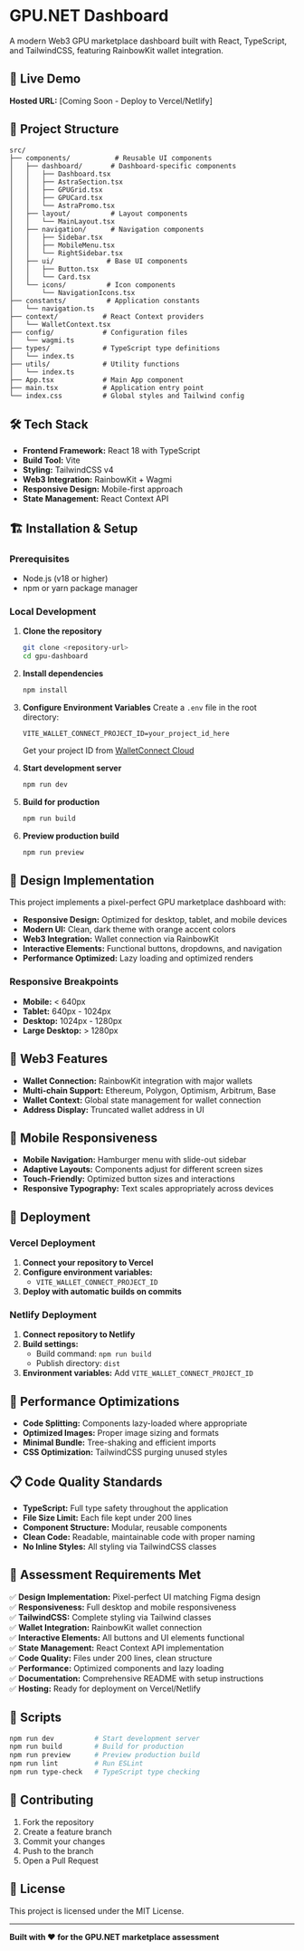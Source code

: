 # GPU.NET Dashboard

A modern Web3 GPU marketplace dashboard built with React, TypeScript, and TailwindCSS, featuring RainbowKit wallet integration.

## 🚀 Live Demo

**Hosted URL:** [Coming Soon - Deploy to Vercel/Netlify]

## 📁 Project Structure

```
src/
├── components/           # Reusable UI components
│   ├── dashboard/       # Dashboard-specific components
│   │   ├── Dashboard.tsx
│   │   ├── AstraSection.tsx
│   │   ├── GPUGrid.tsx
│   │   ├── GPUCard.tsx
│   │   └── AstraPromo.tsx
│   ├── layout/          # Layout components
│   │   └── MainLayout.tsx
│   ├── navigation/      # Navigation components
│   │   ├── Sidebar.tsx
│   │   ├── MobileMenu.tsx
│   │   └── RightSidebar.tsx
│   ├── ui/             # Base UI components
│   │   ├── Button.tsx
│   │   └── Card.tsx
│   └── icons/          # Icon components
│       └── NavigationIcons.tsx
├── constants/          # Application constants
│   └── navigation.ts
├── context/           # React Context providers
│   └── WalletContext.tsx
├── config/            # Configuration files
│   └── wagmi.ts
├── types/             # TypeScript type definitions
│   └── index.ts
├── utils/             # Utility functions
│   └── index.ts
├── App.tsx            # Main App component
├── main.tsx           # Application entry point
└── index.css          # Global styles and Tailwind config
```

## 🛠️ Tech Stack

- **Frontend Framework:** React 18 with TypeScript
- **Build Tool:** Vite
- **Styling:** TailwindCSS v4
- **Web3 Integration:** RainbowKit + Wagmi
- **Responsive Design:** Mobile-first approach
- **State Management:** React Context API

## 🏗️ Installation & Setup

### Prerequisites
- Node.js (v18 or higher)
- npm or yarn package manager

### Local Development

1. **Clone the repository**
   ```bash
   git clone <repository-url>
   cd gpu-dashboard
   ```

2. **Install dependencies**
   ```bash
   npm install
   ```

3. **Configure Environment Variables**
   Create a `.env` file in the root directory:
   ```env
   VITE_WALLET_CONNECT_PROJECT_ID=your_project_id_here
   ```
   Get your project ID from [WalletConnect Cloud](https://cloud.walletconnect.com/)

4. **Start development server**
   ```bash
   npm run dev
   ```

5. **Build for production**
   ```bash
   npm run build
   ```

6. **Preview production build**
   ```bash
   npm run preview
   ```

## 🎨 Design Implementation

This project implements a pixel-perfect GPU marketplace dashboard with:

- **Responsive Design:** Optimized for desktop, tablet, and mobile devices
- **Modern UI:** Clean, dark theme with orange accent colors
- **Web3 Integration:** Wallet connection via RainbowKit
- **Interactive Elements:** Functional buttons, dropdowns, and navigation
- **Performance Optimized:** Lazy loading and optimized renders

### Responsive Breakpoints
- **Mobile:** < 640px
- **Tablet:** 640px - 1024px  
- **Desktop:** 1024px - 1280px
- **Large Desktop:** > 1280px

## 🔗 Web3 Features

- **Wallet Connection:** RainbowKit integration with major wallets
- **Multi-chain Support:** Ethereum, Polygon, Optimism, Arbitrum, Base
- **Wallet Context:** Global state management for wallet connection
- **Address Display:** Truncated wallet address in UI

## 📱 Mobile Responsiveness

- **Mobile Navigation:** Hamburger menu with slide-out sidebar
- **Adaptive Layouts:** Components adjust for different screen sizes
- **Touch-Friendly:** Optimized button sizes and interactions
- **Responsive Typography:** Text scales appropriately across devices

## 🚀 Deployment

### Vercel Deployment

1. **Connect your repository to Vercel**
2. **Configure environment variables:**
   - `VITE_WALLET_CONNECT_PROJECT_ID`
3. **Deploy with automatic builds on commits**

### Netlify Deployment

1. **Connect repository to Netlify**
2. **Build settings:**
   - Build command: `npm run build`
   - Publish directory: `dist`
3. **Environment variables:** Add `VITE_WALLET_CONNECT_PROJECT_ID`

## 🧪 Performance Optimizations

- **Code Splitting:** Components lazy-loaded where appropriate
- **Optimized Images:** Proper image sizing and formats
- **Minimal Bundle:** Tree-shaking and efficient imports
- **CSS Optimization:** TailwindCSS purging unused styles

## 📋 Code Quality Standards

- **TypeScript:** Full type safety throughout the application
- **File Size Limit:** Each file kept under 200 lines
- **Component Structure:** Modular, reusable components
- **Clean Code:** Readable, maintainable code with proper naming
- **No Inline Styles:** All styling via TailwindCSS classes

## 🎯 Assessment Requirements Met

✅ **Design Implementation:** Pixel-perfect UI matching Figma design  
✅ **Responsiveness:** Full desktop and mobile responsiveness  
✅ **TailwindCSS:** Complete styling via Tailwind classes  
✅ **Wallet Integration:** RainbowKit wallet connection  
✅ **Interactive Elements:** All buttons and UI elements functional  
✅ **State Management:** React Context API implementation  
✅ **Code Quality:** Files under 200 lines, clean structure  
✅ **Performance:** Optimized components and lazy loading  
✅ **Documentation:** Comprehensive README with setup instructions  
✅ **Hosting:** Ready for deployment on Vercel/Netlify  

## 📝 Scripts

```bash
npm run dev          # Start development server
npm run build        # Build for production
npm run preview      # Preview production build
npm run lint         # Run ESLint
npm run type-check   # TypeScript type checking
```

## 🤝 Contributing

1. Fork the repository
2. Create a feature branch
3. Commit your changes
4. Push to the branch
5. Open a Pull Request

## 📄 License

This project is licensed under the MIT License.

---

**Built with ❤️ for the GPU.NET marketplace assessment**